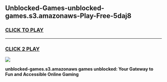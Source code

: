
## Unblocked-Games-unblocked-games.s3.amazonaws-Play-Free-5daj8
<h3>
<a href="https://premium76.site?title=unblocked-games.s3.amazonaws&ref=21A">CLICK TO PLAY</a></h3>
<hr>

<h3>
<a href="https://premium76.site?title=unblocked-games.s3.amazonaws&ref=21A">CLICK 2 PLAY</a>
  
</h3>

<a href="https://premium76.site?title=unblocked-games.s3.amazonaws&ref=21A"><img src="https://clearcache.store/games.png"></a>


**unblocked-games.s3.amazonaws games unblocked: Your Gateway to Fun and Accessible Online Gaming**
